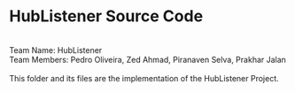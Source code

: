 # HubListener Source Code<br />
<br />
Team Name: HubListener<br />
Team Members: Pedro Oliveira, Zed Ahmad, Piranaven Selva, Prakhar Jalan<br />
<br />
This folder and its files are the implementation of the HubListener Project.<br />
